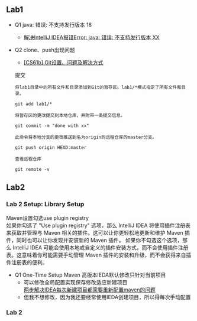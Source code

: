 ## Lab1
- Q1 java: 错误: 不支持发行版本 18<br>
    - <a href="https://blog.csdn.net/wangpaiblog/article/details/112597474" target="_blank">解决IntelliJ IDEA报错Error: java: 错误: 不支持发行版本 XX</a><br>
 
- Q2 clone、push出现问题

    - <a href="https://blog.csdn.net/avocad0/article/details/124607460" target="_blank">[CS61b] Git设置、问题及解决方式</a><br>

    提交

    ```
    将lab1目录中的所有文件和目录添加到Git的暂存区。lab1/*模式指定了所有文件和目录。

    git add lab1/*

    将暂存区的更改提交到本地仓库，并附带一条提交信息。

    git commit -m "done with xx"

    此命令将本地分支的更改推送到名为origin的远程仓库的master分支。

    git push origin HEAD:master
    ```

    ```
    查看远程仓库

    git remote -v
    ```

## Lab2
### Lab 2 Setup: Library Setup
Maven设置勾选use plugin registry<br>
如果你勾选了 "Use plugin registry" 选项，那么 IntelliJ IDEA 将使用插件注册表来获取并管理与 Maven 相关的插件。这可以让你更轻松地更新和维护 Maven 插件，同时也可以让你发现并安装新的 Maven 插件。
如果你不勾选这个选项，那么 IntelliJ IDEA 可能会使用本地或自定义的插件安装方式，而不会使用插件注册表。这意味着你可能需要手动管理 Maven 插件的安装和升级，而不会获得来自插件注册表的便利。

- Q1 One-Time Setup Maven 高版本IEDA默认修改只针对当前项目
    - 可以修改全局配置实现保存修改适应新建项目<br>
        <a href="https://blog.csdn.net/weixin_47316183/article/details/122364354" target="_blank">两步解决IDEA每次新建项目都需要重新配置maven的问题</a><br>
    - 但我不想修改，因为我还要经常使用IEDA创建项目，所以得每次手动配置

### Lab 2


